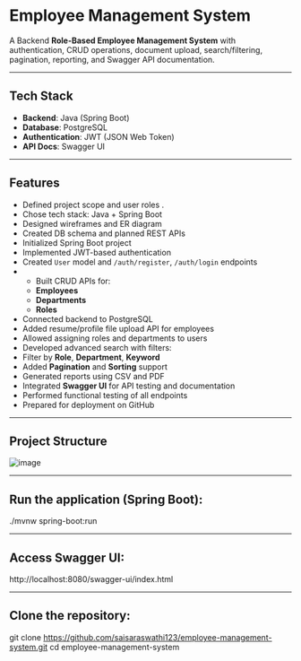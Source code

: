 #  Employee Management System

A Backend **Role-Based Employee Management System** with authentication, CRUD operations, document upload, search/filtering, pagination, reporting, and Swagger API documentation.

---

##  Tech Stack

- **Backend**: Java (Spring Boot)
- **Database**: PostgreSQL
- **Authentication**: JWT (JSON Web Token)
- **API Docs**: Swagger UI

---

##  Features

- Defined project scope and user roles .
- Chose tech stack: Java + Spring Boot
- Designed wireframes and ER diagram
- Created DB schema and planned REST APIs
- Initialized Spring Boot project
- Implemented JWT-based authentication
- Created `User` model and `/auth/register`, `/auth/login` endpoints
- - Built CRUD APIs for:
  - **Employees**
  - **Departments**
  - **Roles**
- Connected backend to PostgreSQL
- Added resume/profile file upload API for employees
- Allowed assigning roles and departments to users
- Developed advanced search with filters:
- Filter by **Role**, **Department**, **Keyword**
- Added **Pagination** and **Sorting** support
- Generated reports using CSV and PDF
- Integrated **Swagger UI** for API testing and documentation
- Performed functional testing of all endpoints
- Prepared for deployment on GitHub
  
---

##  Project Structure
![image](https://github.com/user-attachments/assets/9cc846c8-667f-45c2-ac72-5c0d72afae61)


---

## Run the application (Spring Boot):
./mvnw spring-boot:run

---

## Access Swagger UI:
http://localhost:8080/swagger-ui/index.html

---

## Clone the repository:
git clone https://github.com/saisaraswathi123/employee-management-system.git
cd employee-management-system




